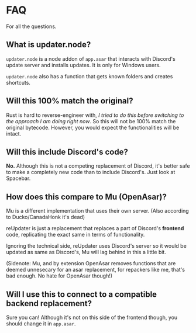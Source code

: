 # FAQ

For all the questions.

## What is updater.node?

`updater.node` is a node addon of `app.asar` that interacts with Discord's update server and installs updates. It is only for Windows users.

`updater.node` also has a function that gets known folders and creates shortcuts.

## Will this 100% match the original?

Rust is hard to reverse-engineer with, *I tried to do this before switching to the approach I am doing right now*. So this will not be 100% match the original bytecode. However, you would expect the functionalities will be intact.

## Will this include Discord's code?

**No.** Although this is not a competing replacement of Discord, it's better safe to make a completely new code than to include Discord's. Just look at Spacebar.

## How does this compare to Mu (OpenAsar)?

Mu is a different implementation that uses their own server. (Also according to Ducko/CanadaHonk it's dead)

reUpdater is just a replacement that replaces a part of Discord's **frontend** code, replicating the exact same in terms of functionality.

Ignoring the technical side, reUpdater uses Discord's server so it would be updated as same as Discord's, Mu will lag behind in this a little bit.

(Sidenote: Mu, and by extension OpenAsar removes functions that are deemed unnesecary for an asar replacement, for repackers like me, that's bad enough. No hate for OpenAsar though!)

## Will I use this to connect to a compatible backend replacement?

Sure you can! Although it's not on this side of the frontend though, you should change it in `app.asar`.